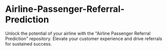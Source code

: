# Airline-Passenger-Referral-Prediction
Unlock the potential of your airline with the "Airline Passenger Referral Prediction" repository. Elevate your customer experience and drive referrals for sustained success.
